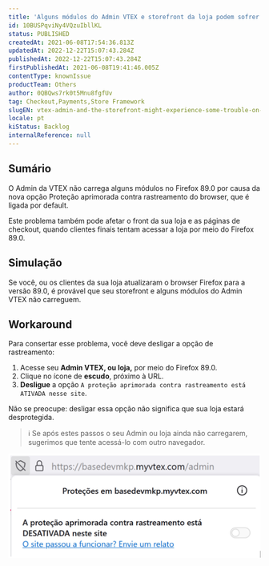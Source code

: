 ```yaml
---
title: 'Alguns módulos do Admin VTEX e storefront da loja podem sofrer problemas no Firefox 89.0'
id: 10BUSPqviNy4VQzuIbllKL
status: PUBLISHED
createdAt: 2021-06-08T17:54:36.813Z
updatedAt: 2022-12-22T15:07:43.284Z
publishedAt: 2022-12-22T15:07:43.284Z
firstPublishedAt: 2021-06-08T19:41:46.005Z
contentType: knownIssue
productTeam: Others
author: 0QBQws7rk0t5Mnu8fgfUv
tag: Checkout,Payments,Store Framework
slugEN: vtex-admin-and-the-storefront-might-experience-some-trouble-on-firefox-89-0
locale: pt
kiStatus: Backlog
internalReference: null
---
```


## Sumário

O Admin da VTEX não carrega alguns módulos no Firefox 89.0 por causa da nova opção Proteção aprimorada contra rastreamento do browser, que é ligada por default.

Este problema também pode afetar o front da sua loja e as páginas de checkout, quando clientes finais tentam acessar a loja por meio do Firefox 89.0.


## Simulação

Se você, ou os clientes da sua loja atualizaram o browser Firefox para a versão 89.0, é provável que seu storefront e alguns módulos do Admin VTEX não carreguem. 

## Workaround

Para consertar esse problema, você deve desligar a opção de rastreamento:

1. Acesse seu __Admin VTEX, ou loja,__ por meio do Firefox 89.0.      
2. Clique no ícone de __escudo__, próximo à URL.       
3. __Desligue__ a opção `A proteção aprimorada contra rastreamento está ATIVADA nesse site`.       

Não se preocupe: desligar essa opção não significa que sua loja estará desprotegida.    

>ℹ️ Se após estes passos o seu Admin ou loja ainda não carregarem, sugerimos que tente acessá-lo com outro navegador.  

![Firefox bug PT](https://raw.githubusercontent.com/vtexdocs/known-issues/refs/heads/main/docs/pt/known-issues/Others/alguns-modulos-do-admin-vtex-e-storefront-da-loja-podem-sofrer-problemas-no_1.jpg)

